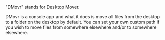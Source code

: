 "DMovr" stands for Desktop Mover.

DMovr is a console app and what it does is move all files from the desktop to a folder on the desktop by default.
You can set your own custom path if you wish to move files from somewhere elsewhere and/or to somewhere elsewhere.
